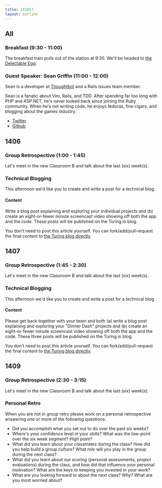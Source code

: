 ```yaml
---
title: 141017
layout: outline
---
```


## All

### Breakfast (9:30 - 11:00)

The breakfast train pulls out of the station at 9:30. We'll be headed to [the Delectable Egg](http://www.delectableegg.com).

### Guest Speaker: Sean Griffin (11:00 - 12:00)

Sean is a developer at [Thoughtbot][tb] and a Rails issues team member.

Sean is a fanatic about Vim, Rails, and TDD. After spending far too long with PHP and ASP.NET, he's never looked back since joining the Ruby community. When he's not writing code, he enjoys fedoras, fine cigars, and blogging about the games industry.

* [Twitter](https://twitter.com/sgrif)
* [Github](https://github.com/sgrif)

[tb]: http://thoughtbot.com

## 1406

### Group Retrospective (1:00 - 1:45)

Let's meet in the new Classroom B and talk about the last (six) week(s).

### Technical Blogging

This afternoon we'd like you to create and write a post for a technical blog.

#### Content

Write a blog post explaining and exploring your individual projects and (b) create an eight-or-fewer minute screencast video showing off both the app and the code. These posts will be published on the Turing.io blog.

You don't need to post this article yourself. You can fork/add/pull-request the
final content to [the Turing blog directly](https://github.com/turingschool/blog.turing.io).

## 1407

### Group Retrospective (1:45 - 2:30)

Let's meet in the new Classroom B and talk about the last (six) week(s).

### Technical Blogging

This afternoon we'd like you to create and write a post for a technical blog.

#### Content

Please get back together with your team and both (a) write a
blog post explaining and exploring your "Dinner Dash" projects and (b) create an
eight-or-fewer minute screencast video showing off both the app and the code. These
three posts will be published on the Turing.io blog.

You don't need to post this article yourself. You can fork/add/pull-request the
final content to
[the Turing blog directly](https://github.com/turingschool/blog.turing.io).

## 1409

### Group Retrospective (2:30 - 3:15)

Let's meet in the new Classroom B and talk about the last (six) week(s).

### Personal Retro

When you are not in group retro please work on a personal retrospective
answering one or more of the following questions:

* Did you accomplish what you set out to do over the past six weeks?
* Where's your confidence level in your skills? What was the low-point over
the six week segment? High point?
* What did you learn about your classmates during the class? How did you help
build a group culture? What *role* will you play in the group during the next
class?
* What did you learn about our scoring (personal assessments, project evaluations)
during the class, and how did that influence your personal motivation? What are
the keys to keeping you invested in your work?
* What are you looking forward to about the next class? Why? What are you most
worried about?